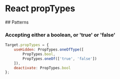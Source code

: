 # React propTypes

## Patterns

### Accepting either a boolean, or 'true' or 'false'

```jsx
Target.propTypes = {
    useHidden: PropTypes.oneOfType([
        PropTypes.bool,
        PropTypes.oneOf(['true', 'false'])
    ]),
    deactivate: PropTypes.bool
};
```